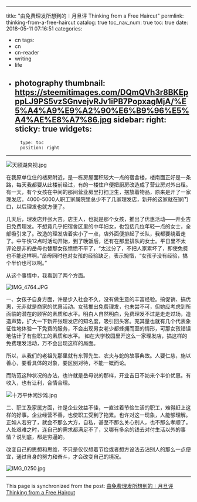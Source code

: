 
---
title: "由免费理发所想到的︱月旦评 Thinking from a Free Haircut"
permlink: thinking-from-a-free-haircut
catalog: true
toc_nav_num: true
toc: true
date: 2018-05-11 07:16:51
categories:
- cn
tags:
- cn
- cn-reader
- writing
- life
- photography
thumbnail: https://steemitimages.com/DQmQVh3r8BKEpppLJ9PS5vzSGnvejvRJv1iPB7PopxagMjA/%E5%A4%A9%E9%A2%90%E6%B9%96%E5%A4%AE%E8%A7%86.jpg
sidebar:
    right:
        sticky: true
widgets:
    -
        type: toc
        position: right
---


![天颐湖央视.jpg](https://steemitimages.com/DQmQVh3r8BKEpppLJ9PS5vzSGnvejvRJv1iPB7PopxagMjA/%E5%A4%A9%E9%A2%90%E6%B9%96%E5%A4%AE%E8%A7%86.jpg)

在我原单位住的楼房附近，是一栋房屋面积较大一点的宿舍楼，楼南面正好是一条路，每天我都要从此楼前经过，有的一楼住户便把厨房改造成了营业房对外出租。有一天，有个女孩在中间的那间营业房里打扫卫生，摆放着物品，原来是开了一家理发店。4000-5000人职工家属院里总少不了几家理发店，新开的这家就在家门口，以后理发也就方便了。

几天后，理发店开张大吉。店主人，也就是那个女孩，推出了优惠活动——开业吉日免费理发。不想竟几乎把宿舍区里的中年妇女，也包括几位年轻一点的女士，全部吸引来了。改造的理发店着实小了一点，店外面便排起了长队，我都要绕着走了。中午快12点时活动开始，到了晚饭后，还有在那里排队的女士。平日里不太评论是非的岳母也替那女孩愤愤不平了，“太过分了，不把人家累坏了，即使免费也不能这样啊。”岳母同时也对女孩的经验缺乏，表示惋惜，“女孩子没有经验，搞个半价也可以啊。”

从这个事情中，我看到了两个方面。

![IMG_4764.JPG](https://steemitimages.com/DQmbTDiowaWvtbk2quzNyho58JeZMy1UU5cSRS94JK9AT8e/IMG_4764.JPG)


一、女孩子自身方面，许是步入社会不久，没有做生意的丰富经验。搞促销、搞优惠，无非就是商家的优惠活动。女孩推出免费理发，也未尝不可，但她应考虑到所面临的潜在的顾客的素质和水平。明白人自然明白，免费理发不过是走走过场，造造声势，扩大一下新开张理发店的知名度，吸引回头客。充其量也就有几个代表象征性地体验一下免费的服务，不会出现男女老少都蜂拥而至的情形，可那女孩错误地估计了有些职工的素质和水平。
如在大学校园里开这么一家理发店，搞这样的免费理发活动，万不会出现这样的局面。

所以，从我们的老祖先那里就有东郭先生、农夫与蛇的故事典故。人要仁慈，施以善心，要看具体的对象，要区别对待，不能一概而论。

而防范这种状况的办法，也许就是岳母说的那样，开业吉日不妨来个半价优惠。有收入，也有让利，合情合理。

![十万平休闲沙滩.jpg](https://steemitimages.com/DQmUv3Z16XXWW15gYMKF2nimnm2EgV8oc28UEKsdM55C9ug/%E5%8D%81%E4%B8%87%E5%B9%B3%E4%BC%91%E9%97%B2%E6%B2%99%E6%BB%A9.jpg)


二、职工及家属方面，许是企业效益不佳，一直过着节俭生活的职工，难得赶上这样的好事。企业经营不善，也使职工受到了拖累。也许对这一现象，人能够理解。正如人若穷了，就会不那么大方，自私，甚至不那么关心别人，也不那么孝顺了。人处艰难之时，连自己的需求都满足不了，又哪有多余的钱去对付生活以外的事情？说到底，都是穷逼的。

改变自己的思想和思维，不只是仅仅想着节俭或者想方设法去沾别人的那么一点便宜，通过自身的努力和奋斗，才会改变自己的境况。

![IMG_0250.jpg](https://steemitimages.com/DQmSdn8ssA9Dwj4M92cNTYVDMipAjTcpvoqzqktk394Qpcj/IMG_0250.jpg)

- - -

This page is synchronized from the post: [由免费理发所想到的︱月旦评 Thinking from a Free Haircut](https://steemit.com/@bring/thinking-from-a-free-haircut)
